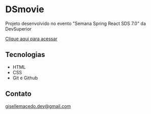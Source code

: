 

# DSmovie 

Projeto desenvolvido no evento "Semana Spring React SDS 7.0" da DevSuperior

[Clique aqui para acessar](https://gisellebm.github.io/dsmovie/)

## Tecnologias

- HTML
- CSS
- Git e Github

## Contato

gisellemacedo.dev@gmail.com
